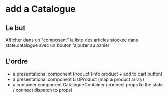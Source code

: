 # add a Catalogue

## Le but

Afficher dans un "composant" la liste des articles stockée dans state.catalogue avec un bouton 'ajouter au panier'

## L'ordre

* a presentational component Product (info product + add to cart button)
* a presentational component ListProduct (map a product array)
* a container component CatalogueContainer (connect props to the state / connect dispatch to props)
